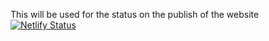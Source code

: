 This will be used for the status on the publish of the website
[![Netlify Status](https://api.netlify.com/api/v1/badges/ce8009bc-abb8-4e5f-81d7-5f92df5f4df7/deploy-status)](https://app.netlify.com/sites/stirring-starburst-3ae89e/deploys)
